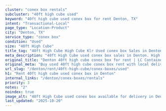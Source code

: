 ```yaml
---
cluster: "conex box rentals"
subcluster: "40ft high cube used"
keyword: "40ft high cube used conex box for rent Denton, TX"
intent: "Transactional-Local"
page_type: "Location-Product"
city: "Denton, TX"
service_type: "conex box"
condition: "Used"
size: "40ft High Cube"
title_tag: "40ft High Cube High Cube Klr Used conex box Sales in Denton | LC Container"
meta_description: "40ft High Cube used conex box sales in Denton. High cube containers with extra height. Fast delivery, competitive pricing. Serving conex boxes area. Quote ID: KB2. Call (214) 524-4168 for your free quote today."
original_title: "Denton 40ft high cube conex box for rent | LC Container"
original_meta: "Buy used 40ft high cube conex box rent with local delivery in Denton, TX. LC Container — local Since 2003. Request a fast quote today."
url_slug: "/denton/rent/40ft-high-cube/conex-boxes/used"
h1: "Rent 40ft high cube used conex box in Denton"
internal_links: "/denton/conex-boxes/rentals"
priority: 3
notes: "2"
noindex: true
image_alt: "40ft High Cube used conex box available for delivery in Denton"
last_updated: "2025-10-20"
---
```


<!-- TODO: Add unique city/inventory copy, images, and internal links here. -->
